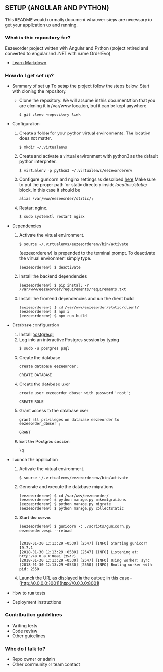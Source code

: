 ## SETUP (ANGULAR AND PYTHON)

This README would normally document whatever steps are necessary to get your application up and running.

### What is this repository for? ###
Eezeeorder project written with Angular and Python (project retired and converted to Angular and .NET with name OrderEvo)
* [Learn Markdown](https://bitbucket.org/tutorials/markdowndemo)

### How do I get set up? ###

* Summary of set up
    To setup the project follow the steps below.
    Start with cloning the repository.
    + Clone the repository. We will assume in this documentation that you are cloning it in /var/www location, but it can be kept anywhere.
        ```
        $ git clone <repository link
        ```
* Configuration
    1. Create a folder for your python virtual environments. The location does not matter.
        ```
        $ mkdir ~/.virtualenvs
        ```
    2. Create and activate a virtual environment with python3 as the default python interpreter.
        ```
        $ virtualenv -p python3 ~/.virtualenvs/eezeeorderenv
        ```
    3. Configure gunicorn and nginx settings as described [here](https://www.digitalocean.com/community/tutorials/how-to-set-up-django-with-postgres-nginx-and-gunicorn-on-ubuntu-16-04#configure-nginx-to-proxy-pass-to-gunicorn)
        Make sure to put the proper path for static directory inside *location /static/* block. In this case it should be 
        ```
        alias /var/www/eezeeorder/static/;
        ```
    4. Restart nginx.
        ```
        $ sudo systemctl restart nginx
        ```
    
* Dependencies
    1. Activate the virtual environment.
        ```
        $ source ~/.virtualenvs/eezeeorderenv/bin/activate
        ```
        
        (eezeeorderenv) is prepended to the terminal prompt. To deactivate the virtual environment simply type.
        ```
        (eezeeorderenv) $ deactivate
        ```
    2. Install the backend dependencies
        ```
        (eezeeorderenv) $ pip install -r /var/www/eezeeorder/requirements/requirements.txt
        ```
    3. Install the frontend dependencies and run the client build
        ```
        (eezeeorderenv) $ cd /var/www/eezeeorder/static/client/
        (eezeeorderenv) $ npm i
        (eezeeorderenv) $ npm run build
        ```

* Database configuration
    1. Install [postgresql](https://www.postgresql.org/download/)
    2. Log into an interactive Postgres session by typing
        ```
        $ sudo -u postgres psql
        ```
    3. Create the database
        ```
        create database eezeeorder;
        
        CREATE DATABASE
        ```
    4. Create the database user
        ```
        create user eezeeorder_dbuser with password 'root';
        
        CREATE ROLE
        ```
    5. Grant access to the database user
        ```
        grant all privileges on database eezeeorder to eezeeorder_dbuser ;

        GRANT
        ```
    6. Exit the Postgres session
        ```
        \q
        ```

* Launch the application
    1. Activate the virtual environment.
        ```
        $ source ~/.virtualenvs/eezeeorderenv/bin/activate
        ```
    2. Generate and execute the database migrations.
        ```
        (eezeeorderenv) $ cd /var/www/eezeeorder/
        (eezeeorderenv) $ python manage.py makemigrations
        (eezeeorderenv) $ python manage.py migrate
        (eezeeorderenv) $ python manage.py collectstatic
        ```
    3. Start the server.
        ```
        (eezeeorderenv) $ gunicorn -c ./scripts/gunicorn.py eezeeorder.wsgi --reload
        
        
        [2018-01-30 12:13:29 +0530] [2547] [INFO] Starting gunicorn 19.7.1
        [2018-01-30 12:13:29 +0530] [2547] [INFO] Listening at: http://0.0.0.0:8001 (2547)
        [2018-01-30 12:13:29 +0530] [2547] [INFO] Using worker: sync
        [2018-01-30 12:13:29 +0530] [2550] [INFO] Booting worker with pid: 2550
        ```
    4. Launch the URL as displayed in the output; in this case - [http://0.0.0.0:8001](http://0.0.0.0:8001)
    
* How to run tests
* Deployment instructions

### Contribution guidelines ###

* Writing tests
* Code review
* Other guidelines

### Who do I talk to? ###

* Repo owner or admin
* Other community or team contact

